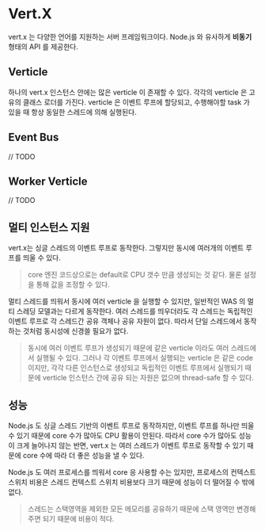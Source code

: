 # Vert.X
vert.x 는 다양한 언어를 지원하는 서버 프레임워크이다. Node.js 와 유사하게 **비동기** 형태의 API 를 제공한다. 

## Verticle
하나의 vert.x 인스턴스 안에는 많은 verticle 이 존재할 수 있다. 각각의 verticle 은 고유의 클래스 로더를 가진다. 
verticle 은 이벤트 루프에 할당되고, 수행해야할 task 가 있을 때 항상 동일한 스레드에 의해 실행된다.  

## Event Bus
// TODO

## Worker Verticle
// TODO

## 멀티 인스턴스 지원
vert.x는 싱글 스레드의 이벤트 루프로 동작한다. 그렇지만 동시에 여러개의 이벤트 루프를 띄울 수 있다. 
> core 엔진 코드상으로는 default로 CPU 갯수 만큼 생성되는 것 같다. 물론 설정을 통해 값을 조정할 수 있다. 

멀티 스레드를 띄워서 동시에 여러 verticle 을 실행할 수 있지만, 일반적인 WAS 의 멀티 스레딩 모델과는 다르게 동작한다. 
여러 스레드를 띄우더라도 각 스레드는 독립적인 이벤트 루프로 각 스레드간 공유 객체나 공유 자원이 없다. 
따라서 단일 스레드에서 동작하는 것처럼 동시성에 신경쓸 필요가 없다. 

> 동시에 여러 이벤트 루프가 생성되기 때문에 같은 verticle 이라도 여러 스레드에서 실행될 수 있다. 그러나 각 이벤트 루프에서 실행되는 
verticle 은 같은 code 이지만, 각각 다른 인스턴스로 생성되고 독립적인 이벤트 루프에서 실행되기 때문에 verticle 인스턴스 간에 공유 되는 자원은 
없으며 thread-safe 할 수 있다.

## 성능
Node.js 도 싱글 스레드 기반의 이벤트 루프로 동작하지만, 이벤트 루프를 하나만 띄울 수 있기 때문에 core 수가 많아도 CPU 활용이 안된다. 
따라서 core 수가 많아도 성능이 크게 늘어나지 않는 반면, vert.x 는 여러 스레드가 이벤트 루프로 동작할 수 있기 때문에 core 수에 따라 더 
좋은 성능을 낼 수 있다. 

Node.js 도 여러 프로세스를 띄워서 core 응 사용할 수는 있지만, 프로세스의 컨텍스트 스위치 비용은 스레드 컨텍스트 스위치 비용보다 크기 때문에 
성능이 더 떨어질 수 밖에 없다. 
> 스레드는 스택영역을 제외한 모든 메모리를 공유하기 때문에 스택 영역만 변경해주면 되기 때문에 비용이 적다. 
